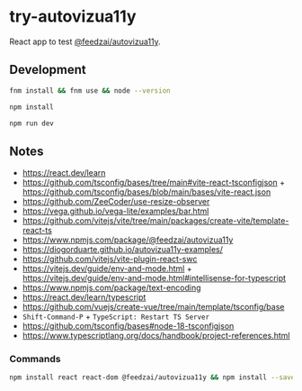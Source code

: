 # try-autovizua11y

React app to test [@feedzai/autovizua11y](https://github.com/feedzai/AutoVizuA11y).

## Development

```bash
fnm install && fnm use && node --version
```

```bash
npm install
```

```bash
npm run dev
```

## Notes

- https://react.dev/learn
- https://github.com/tsconfig/bases/tree/main#vite-react-tsconfigjson + https://github.com/tsconfig/bases/blob/main/bases/vite-react.json
- https://github.com/ZeeCoder/use-resize-observer
- https://vega.github.io/vega-lite/examples/bar.html
- https://github.com/vitejs/vite/tree/main/packages/create-vite/template-react-ts
- https://www.npmjs.com/package/@feedzai/autovizua11y
- https://diogorduarte.github.io/autovizua11y-examples/
- https://github.com/vitejs/vite-plugin-react-swc
- https://vitejs.dev/guide/env-and-mode.html + https://vitejs.dev/guide/env-and-mode.html#intellisense-for-typescript
- https://www.npmjs.com/package/text-encoding
- https://react.dev/learn/typescript
- https://github.com/vuejs/create-vue/tree/main/template/tsconfig/base
- `Shift-Command-P` + `TypeScript: Restart TS Server`
- https://github.com/tsconfig/bases#node-18-tsconfigjson
- https://www.typescriptlang.org/docs/handbook/project-references.html

### Commands

```bash
npm install react react-dom @feedzai/autovizua11y && npm install --save-dev typescript vite @vitejs/plugin-react-swc @tsconfig/vite-react @tsconfig/node18 @types/react @types/react-dom
```
